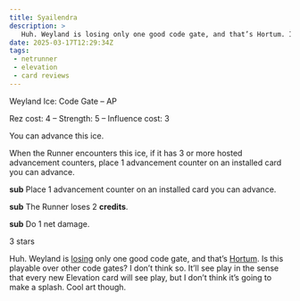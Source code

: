 ```yaml
---
title: Syailendra
description: >
   Huh. Weyland is losing only one good code gate, and that’s Hortum. Is this playable over other code gates? I don’t think so. It’ll see play in the sense that every new Elevation card will see play, but I don’t think it’s going to make a splash. Cool art though.
date: 2025-03-17T12:29:34Z
tags:
 - netrunner
 - elevation
 - card reviews
---
```


<card-frame name="syailendra" side="corp" stars="3" src="https://cdn.ewie.online/nsg-syailendra.jpeg">

<div class="visually-hidden" id="card-name-syailendra">

Weyland Ice: Code Gate – AP

Rez cost: 4 – Strength: 5 – Influence cost: 3

You can advance this ice.

When the Runner encounters this ice, if it has 3 or more hosted advancement
counters, place 1 advancement counter on an installed card you can advance.

**sub** Place 1 advancement counter on an installed card you can advance.

**sub** The Runner loses 2 **credits**.

**sub** Do 1 net damage.

3 stars

</div>

</card-frame>

<script type="module" src="/assets/js/components/card-frame.js"></script>

Huh. Weyland is
[losing](https://netrunnerdb.com/find/?q=f%3Aweyland-consortium+b%3Astandard-ban-list-24-12+z%3Arotation-2023+c%2133%7C32%7C30%7C26+s%3A%22code+gate%22&sort=release-date&view=list&_locale=en)
only one good code gate, and that’s
[Hortum](https://netrunnerdb.com/en/card/31076). Is this playable over other
code gates? I don’t think so. It’ll see play in the sense that every new
Elevation card will see play, but I don’t think it’s going to make a splash.
Cool art though.
